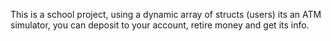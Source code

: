 This is a school project, using a dynamic array of structs (users)
its an ATM simulator, you can deposit to your account, retire money
and get its info.